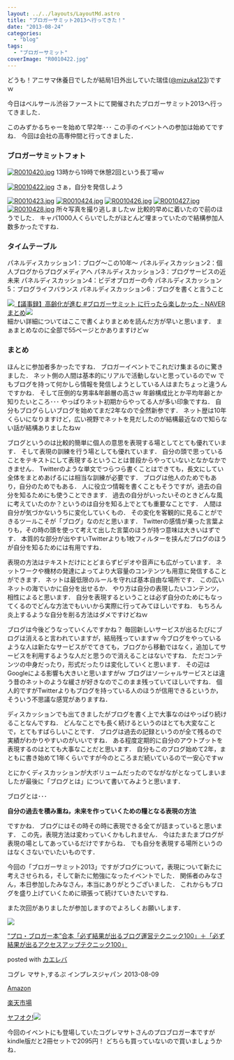 ```yaml
---
layout: ../../layouts/LayoutMd.astro
title: "ブロガーサミット2013へ行ってきた！"
date: "2013-08-24"
categories: 
  - "blog"
tags: 
  - "ブロガーサミット"
coverImage: "R0010422.jpg"
---
```


どうも！アニサマ休養日でしたが結局1日外出していた瑞佳([@mizuka123](https://twitter.com/mizuka123))ですｗ

今日はベルサール渋谷ファーストにて開催されたブロガーサミット2013へ行ってきました．

このみずかるちゃーを始めて早2年･･･ この手のイベントへの参加は始めてですね． 今回は会社の高専仲間と行ってきました．

### ブロガーサミットフォト

[![R0010420.jpg](/archive/images/9580968779_5d449b0762_b.jpg)](http://www.flickr.com/photos/67522130@N08/9580968779/ "R0010420.jpg") 13時から19時で休憩2回という長丁場ｗ

[![R0010422.jpg](/archive/images/9583755478_5190a82375_b.jpg)](http://www.flickr.com/photos/67522130@N08/9583755478/ "R0010422.jpg") さぁ，自分を発信しよう

[![R0010423.jpg](/archive/images/9583756450_9e92d929b6_b.jpg)](http://www.flickr.com/photos/67522130@N08/9583756450/ "R0010423.jpg") [![R0010424.jpg](/archive/images/9583757456_cc9d758468_b.jpg)](http://www.flickr.com/photos/67522130@N08/9583757456/ "R0010424.jpg") [![R0010426.jpg](/archive/images/9583759420_3df478e99a_b.jpg)](http://www.flickr.com/photos/67522130@N08/9583759420/ "R0010426.jpg") [![R0010427.jpg](/archive/images/9583760464_e8b5e725d6_b.jpg)](http://www.flickr.com/photos/67522130@N08/9583760464/ "R0010427.jpg") [![R0010428.jpg](/archive/images/9580976831_3e247639cd_b.jpg)](http://www.flickr.com/photos/67522130@N08/9580976831/ "R0010428.jpg") 所々写真を撮り逃しましたｗ 比較的早めに着いたので前のほうでした． キャパ1000人くらいでしたがほとんど埋まっていたので結構参加人数多かったですね．

### タイムテーブル

パネルディスカッション1：ブログ～この10年～ パネルディスカッション2：個人ブログからブログメディアへ パネルディスカッション3：ブログサービスの近未来 パネルディスカッション4：ビデオブロガーの今 パネルディスカッション5：ブログライフバランス パネルディスカッション6：ブログを書くと言うこと

[![](http://capture.heartrails.com/150x130/shadow?http://matome.naver.jp/odai/2137733181542377201)](http://matome.naver.jp/odai/2137733181542377201)[【議事録】高齢化が進む #ブロガーサミット に行ったら楽しかった - NAVER まとめ](http://matome.naver.jp/odai/2137733181542377201)[![](http://b.hatena.ne.jp/entry/image/http://matome.naver.jp/odai/2137733181542377201)](http://b.hatena.ne.jp/entry/http://matome.naver.jp/odai/2137733181542377201)  
細かい詳細についてはここで書くよりまとめを読んだ方が早いと思います． まぁまとめなのに全部で55ページとかありますけどｗ

### まとめ

ほんとに参加者多かったですね． ブロガーイベントでこれだけ集まるのに驚きました． ネット側の人間は基本的にリアルで活動しないと思っているのでｗ でもブログを持って何かしら情報を発信しようとしている人はまたちょっと違うんですかね． そして圧倒的な男率&年齢層の高さｗ 年齢構成比とか平均年齢とか知りたいところ･･･ やっぱりネット初期からやってる人が多い印象ですね． 自分もブログらしいブログを始めてまだ2年なので全然新参です． ネット歴は10年くらいになりますけど，広い視野でネットを見だしたのが結構最近なので知らない話が結構ありましたねｗ

ブログというのは比較的簡単に個人の意思を表現する場としてとても優れています． そして表現の訓練を行う場としても優れています． 自分の頭で思っていることをテキストにして表現するということは普段からやっていないとなかなかできません． Twitterのような単文でつらつら書くことはできても，長文にしてい全体をまとめあげるには相当な訓練が必要です． ブログは他人のためでもあり，自分のためでもある． 人に役立つ情報を書くこともそうですが，過去の自分を知るためにも使うことできます． 過去の自分がいったいそのときどんな風に考えていたのか？というのは自分を知る上でとても重要なことです． 人間は自分が気づかないうちに変化していくもの． その変化を客観的に見ることができるツールこそが「ブログ」なのだと思います． Twitterの感情が乗った言葉よりも，その時の頭を使って考えて出した言葉のほうが持つ意味は大きいはずです． 本質的な部分が出やすいTwitterよりも1枚フィルターを挟んだブログのほうが自分を知るためには有用ですね．

表現の方法はテキストだけにとどまらずビデオや音声にも広がっています． ネットワークや機材の発達によってより大容量のコンテンツも用意に発信することができます． ネットは最低限のルールを守れば基本自由な場所です． この広いネットの海でいかに自分を出せるか． やり方は自分の表現したいコンテンツ，相性によると思います． 自分を表現するということは必ず自分のためにもなってくるのでどんな方法でもいいから実際に行ってみてほしいですね． もちろん炎上するような自分を削る方法はダメですけどねｗ

ブログは今後どうなっていくんですかね？ 毎回新しいサービスが出るたびにブログは消えると言われていますが，結局残っていますｗ 今ブログをやっているような人は新たなサービスがでてきても，ブログから移動ではなく，追加してサービスを利用するような人だと思うので消えることはないですね． ただコンテンツの中身だったり，形式だったりは変化していくと思います． その辺はGoogleによる影響も大きいと思いますがｗ ブログはソーシャルサービスとは違う昔のネットのような緩さが好きなのでこのまま残っていてほしいですね． 個人的ですがTwitterよりもブログを持っている人のほうが信用できるというか，そういう不思議な感覚がありますね．

ディスカッションでも出てきましたがブログを書く上で大事なのはやっぱり続けることなんですね． どんなことでも長く続けるというのはとても大変なことで，とてもすばらしいことです． ブログは過去の記録というのが全て残るので実績がわかりやすいのがいいですね． ある程度定期的に自分のアウトプットを表現するのはとても大事なことだと思います． 自分もこのブログ始めて2年，まともに書き始めて1年くらいですが今のところまだ続いているので一安心ですｗ

とにかくディスカッションが大ボリュームだったのでながながとなってしまいましたが最後に「ブログとは」について書いてみようと思います．

ブログとは･･･

**自分の過去を積み重ね，未来を作っていくための糧となる表現の方法**

ですかね． ブログにはその時その時に表現できる全てが詰まっていると思います． この先，表現方法は変わっていくかもしれません． 今はたまたまブログが表現の場としてあっているだけですからね． でも自分を表現する場所というのはなくさないでいたいものです．

今回の「ブロガーサミット2013」ですがブログについて，表現について新たに考えさせられる，そして新たに勉強になったイベントでした． 関係者のみなさん，本日参加したみなさん，本当にありがとうございました． これからもブログを盛り上げていくために頑張って続けていきたいですね．

また次回がありましたが参加しますのでよろしくお願いします．

[![](/archive/images/51XBgWo0laL._SL160_.jpg)](https://www.amazon.co.jp/exec/obidos/ASIN/B00EERQPO0/mizuka123-22/ref=nosim/)

[“プロ・ブロガー本”合本「必ず結果が出るブログ運営テクニック100」＋「必ず結果が出るアクセスアップテクニック100」](https://www.amazon.co.jp/exec/obidos/ASIN/B00EERQPO0/mizuka123-22/ref=nosim/)

posted with [カエレバ](http://kaereba.com)

コグレ マサト,するぷ インプレスジャパン 2013-08-09

[Amazon](http://www.amazon.co.jp/gp/search?keywords=%8D%87%96%7B%20%83A%83N%83Z%83X%83A%83b%83v%83e%83N%83j%83b%83N100&__mk_ja_JP=%83J%83%5E%83J%83i&tag=mizuka123-22 "アマゾン")

[楽天市場](http://hb.afl.rakuten.co.jp/hgc/032b53ee.4b34c5ee.0f4a541e.f440145e/?pc=http%3A%2F%2Fsearch.rakuten.co.jp%2Fsearch%2Fmall%2F%25E5%2590%2588%25E6%259C%25AC%2520%25E3%2582%25A2%25E3%2582%25AF%25E3%2582%25BB%25E3%2582%25B9%25E3%2582%25A2%25E3%2583%2583%25E3%2583%2597%25E3%2583%2586%25E3%2582%25AF%25E3%2583%258B%25E3%2583%2583%25E3%2582%25AF100%2F-%2Ff.1-p.1-s.1-sf.0-st.A-v.2%3Fx%3D0%26scid%3Daf_ich_link_urltxt%26m%3Dhttp%3A%2F%2Fm.rakuten.co.jp%2F "楽天市場")

[ヤフオク!![](//ad.jp.ap.valuecommerce.com/servlet/gifbanner?sid=3066752&pid=881990645)](//ck.jp.ap.valuecommerce.com/servlet/referral?sid=3066752&pid=881990645&vc_url=http%3A%2F%2Fauctions.search.yahoo.co.jp%2Fsearch%3Fvo%3D%26ve%3D%26auccat%3D0%26aucminprice%3D%26aucmaxprice%3D%26aucmin_bidorbuy_price%3D%26aucmax_bidorbuy_price%3D%26loc_cd%3D0%26abatch%3D0%26istatus%3D0%26filtered%3D1%26ei%3DUTF-8%26tab_ex%3Dcommerce%26va%3D%25E5%2590%2588%25E6%259C%25AC%2520%25E3%2582%25A2%25E3%2582%25AF%25E3%2582%25BB%25E3%2582%25B9%25E3%2582%25A2%25E3%2583%2583%25E3%2583%2597%25E3%2583%2586%25E3%2582%25AF%25E3%2583%258B%25E3%2583%2583%25E3%2582%25AF100 "ヤフオク!")

今回のイベントにも登場していたコグレマサトさんのプロブロガー本ですがkindle版だと2冊セットで2095円！ どちらも買っていないので買いましょうかね．
